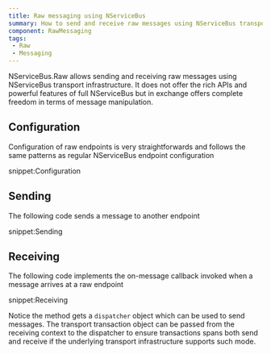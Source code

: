 ```yaml
---
title: Raw messaging using NServiceBus
summary: How to send and receive raw messages using NServiceBus transport infrastructure
component: RawMessaging
tags:
 - Raw
 - Messaging
---
```


NServiceBus.Raw allows sending and receiving raw messages using NServiceBus transport infrastructure. It does not offer the rich APIs and powerful features of full NServiceBus but in exchange offers complete freedom in terms of message manipulation.

## Configuration

Configuration of raw endpoints is very straightforwards and follows the same patterns as regular NServiceBus endpoint configuration

snippet:Configuration

## Sending

The following code sends a message to another endpoint

snippet:Sending

## Receiving

The following code implements the on-message callback invoked when a message arrives at a raw endpoint

snippet:Receiving

Notice the method gets a `dispatcher` object which can be used to send messages. The transport transaction object can be passed from the receiving context to the dispatcher to ensure transactions spans both send and receive if the underlying transport infrastructure supports such mode.